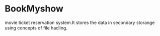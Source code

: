 # BookMyshow
movie ticket reservation system.It stores the data in secondary storange using concepts of file hadling.
